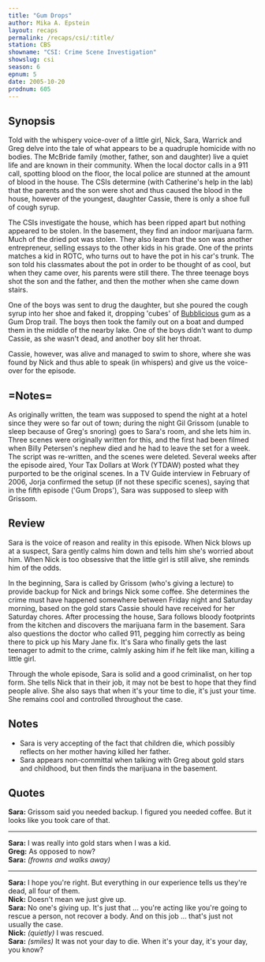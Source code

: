 ```yaml
---
title: "Gum Drops"
author: Mika A. Epstein
layout: recaps
permalink: /recaps/csi/:title/
station: CBS
showname: "CSI: Crime Scene Investigation"
showslug: csi
season: 6
epnum: 5
date: 2005-10-20
prodnum: 605
---
```


## Synopsis

Told with the whispery voice-over of a little girl, Nick, Sara, Warrick and Greg delve into the tale of what appears to be a quadruple homicide with no bodies. The McBride family (mother, father, son and daughter) live a quiet life and are known in their community. When the local doctor calls in a 911 call, spotting blood on the floor, the local police are stunned at the amount of blood in the house. The CSIs determine (with Catherine's help in the lab) that the parents and the son were shot and thus caused the blood in the house, however of the youngest, daughter Cassie, there is only a shoe full of cough syrup.

The CSIs investigate the house, which has been ripped apart but nothing appeared to be stolen. In the basement, they find an indoor marijuana farm. Much of the dried pot was stolen. They also learn that the son was another entrepreneur, selling essays to the other kids in his grade. One of the prints matches a kid in ROTC, who turns out to have the pot in his car's trunk. The son told his classmates about the pot in order to be thought of as cool, but when they came over, his parents were still there. The three teenage boys shot the son and the father, and then the mother when she came down stairs.

One of the boys was sent to drug the daughter, but she poured the cough syrup into her shoe and faked it, dropping 'cubes' of [Bubblicious](https://www.bubblicious.com/) gum as a Gum Drop trail. The boys then took the family out on a boat and dumped them in the middle of the nearby lake. One of the boys didn't want to dump Cassie, as she wasn't dead, and another boy slit her throat.

Cassie, however, was alive and managed to swim to shore, where she was found by Nick and thus able to speak (in whispers) and give us the voice-over for the episode.

## =Notes=

As originally written, the team was supposed to spend the night at a hotel since they were so far out of town; during the night Gil Grissom (unable to sleep because of Greg's snoring) goes to Sara's room, and she lets him in. Three scenes were originally written for this, and the first had been filmed when Billy Petersen's nephew died and he had to leave the set for a week. The script was re-written, and the scenes were deleted. Several weeks after the episode aired, Your Tax Dollars at Work (YTDAW) posted what they purported to be the original scenes. In a TV Guide interview in February of 2006, Jorja confirmed the setup (if not these specific scenes), saying that in the fifth episode ('Gum Drops'), Sara was supposed to sleep with Grissom.

## Review

Sara is the voice of reason and reality in this episode. When Nick blows up at a suspect, Sara gently calms him down and tells him she's worried about him. When Nick is too obsessive that the little girl is still alive, she reminds him of the odds.

In the beginning, Sara is called by Grissom (who's giving a lecture) to provide backup for Nick and brings Nick some coffee. She determines the crime must have happened somewhere between Friday night and Saturday morning, based on the gold stars Cassie should have received for her Saturday chores. After processing the house, Sara follows bloody footprints from the kitchen and discovers the marijuana farm in the basement. Sara also questions the doctor who called 911, pegging him correctly as being there to pick up his Mary Jane fix. It's Sara who finally gets the last teenager to admit to the crime, calmly asking him if he felt like man, killing a little girl.

Through the whole episode, Sara is solid and a good criminalist, on her top form. She tells Nick that in their job, it may not be best to hope that they find people alive. She also says that when it's your time to die, it's just your time. She remains cool and controlled throughout the case.

## Notes

* Sara is very accepting of the fact that children die, which possibly reflects on her mother having killed her father.
* Sara appears non-committal when talking with Greg about gold stars and childhood, but then finds the marijuana in the basement.

## Quotes

**Sara:** Grissom said you needed backup. I figured you needed coffee. But it looks like you took care of that.

- - -

**Sara:** I was really into gold stars when I was a kid.\
**Greg:** As opposed to now?\
**Sara:** _(frowns and walks away)_

- - -

**Sara:** I hope you're right. But everything in our experience tells us they're dead, all four of them.\
**Nick:** Doesn't mean we just give up.\
**Sara:** No one's giving up. It's just that ... you're acting like you're going to rescue a person, not recover a body. And on this job ... that's just not usually the case.\
**Nick:** _(quietly)_ I was rescued.\
**Sara:** _(smiles)_ It was not your day to die. When it's your day, it's your day, you know?
